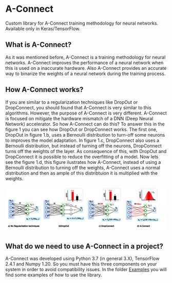 # A-Connect
Custom library for A-Connect training methodology for neural networks. Available only in Keras/TensorFlow.

## What is A-Connect?

As it was mentioned before, A-Connect is a training methodology for neural networks. A-Connect improves the performance of a neural network when this is used on a inaccurate hardware. Also A-Connect provides an accurate way to binarize the weights of a neural network during the training process.

## How A-Connect works?

If you are similar to a regularization techniques like DropOut or DropConnect, you should found that A-Connect is very similar to this algorithms. However, the purpose of A-Connect is very different. A-Connect is focused on mitigate the hardware mismatch of a DNN (Deep Neural Network) accelerator. So how A-Connect can do this? To answer this in the figure 1 you can see how DropOut or DropConnect works. The first one, DropOut in figure 1.b, uses a Bernoulli distribution to turn-off some neurons to improves the model adaptation. In figure 1.c, DropConnect also uses a Bernoulli distribution, but instead of turning off the neurons, DropConnect turns off the weights of the layer. As consequence of this, with DropOut and DropConnect it is possible to reduce the overfitting of a model. Now lets see the figure 1.d, this figure ilustrates how A-Connect, instead of using a Bernoulli distribution to turning off the weights, A-Connect uses a normal distribution and then as ample of this distribtuion it is multiplied with the weights.

![Figure 1](./fig1.jpg "Fig1")

## What do we need to use A-Connect in a project?

A-Connect was developed using Python 3.7 (in general 3.X), TensorFlow 2.4.1 and Numpy 1.20. So you must have this three components on your system in order to avoid compatibility issues. In the folder [Examples](./Examples) you will find some examples of how to use the library.
